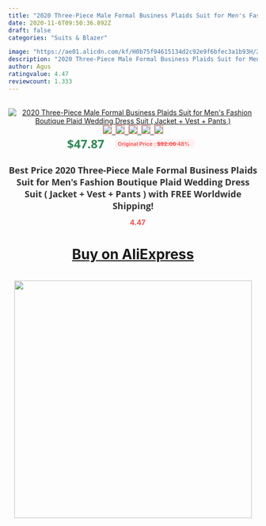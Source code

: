 ```yaml
---
title: "2020 Three-Piece Male Formal Business Plaids Suit for Men's Fashion Boutique Plaid Wedding Dress Suit ( Jacket + Vest + Pants )"
date: 2020-11-6T09:50:36.892Z
draft: false
categories: "Suits & Blazer"

image: "https://ae01.alicdn.com/kf/H0b75f94615134d2c92e9f6bfec3a1b93H/2020-Three-Piece-Male-Formal-Business-Plaids-Suit-for-Men-s-Fashion-Boutique-Plaid-Wedding-Dress.jpg"
description: "2020 Three-Piece Male Formal Business Plaids Suit for Men's Fashion Boutique Plaid Wedding Dress Suit ( Jacket + Vest + Pants )"
author: Agus
ratingvalue: 4.47
reviewcount: 1.333
---
```

<br>
<div style="text-align: center;">
<a href="https://s.click.aliexpress.com/e/_A68tJR" target="_blank" rel="nofollow noopener noreferrer"><img alt="2020 Three-Piece Male Formal Business Plaids Suit for Men's Fashion Boutique Plaid Wedding Dress Suit ( Jacket + Vest + Pants )" class="magnifier-image" src="https://ae01.alicdn.com/kf/H0b75f94615134d2c92e9f6bfec3a1b93H/2020-Three-Piece-Male-Formal-Business-Plaids-Suit-for-Men-s-Fashion-Boutique-Plaid-Wedding-Dress.jpg_640x640.jpg">
<br>
<img style="border:1px solid salmon" src="https://ae01.alicdn.com/kf/H0b75f94615134d2c92e9f6bfec3a1b93H/2020-Three-Piece-Male-Formal-Business-Plaids-Suit-for-Men-s-Fashion-Boutique-Plaid-Wedding-Dress.jpg_120x120.jpg">&nbsp;&nbsp;<img style="border:1px solid salmon" src="https://ae01.alicdn.com/kf/H3e76d32c4d3f4b2f8ec71f2a917962a98/2020-Three-Piece-Male-Formal-Business-Plaids-Suit-for-Men-s-Fashion-Boutique-Plaid-Wedding-Dress.jpg_120x120.jpg">&nbsp;&nbsp;<img style="border:1px solid salmon" src="https://ae01.alicdn.com/kf/H7d58342b670d4fdfa49e9e80d1eaf55aO/2020-Three-Piece-Male-Formal-Business-Plaids-Suit-for-Men-s-Fashion-Boutique-Plaid-Wedding-Dress.jpg_120x120.jpg">&nbsp;&nbsp;<img style="border:1px solid salmon" src="https://ae01.alicdn.com/kf/H0adf240108004c0298d9f1b54b6be8bb0/2020-Three-Piece-Male-Formal-Business-Plaids-Suit-for-Men-s-Fashion-Boutique-Plaid-Wedding-Dress.jpg_120x120.jpg">&nbsp;&nbsp;<img style="border:1px solid salmon" src="https://ae01.alicdn.com/kf/H7a2b1b397c2c488bbdecfb8a458bf4b0j/2020-Three-Piece-Male-Formal-Business-Plaids-Suit-for-Men-s-Fashion-Boutique-Plaid-Wedding-Dress.jpg_120x120.jpg"></a></div><br0>
<div style="text-align: center;"><span style="background-color: white; border: 0px; box-sizing: border-box; color: seagreen; display: inline-block; font-family: &quot;open sans&quot; , &quot;arial&quot; , &quot;helvetica&quot; , sans-serif , &quot;heiti&quot;; font-size: 24px; font-stretch: inherit; font-weight: 700; line-height: inherit; margin: 0px 10px 0px 0px; padding: 0px; vertical-align: middle;">$47.87 </span>
<span style="background: rgb(255 , 241 , 241); border-radius: 3px; border: 0px; box-sizing: border-box; color: #ff4747; display: inline-block; font-family: inherit; font-size: 12px; font-stretch: inherit; font-style: inherit; font-variant: inherit; font-weight: 600; line-height: inherit; margin: 0px; padding: 2px 5px; transform: scale(0.9); vertical-align: middle;">Original Price : <b style="text-decoration: line-through;">$92.06 </b> 48%&nbsp;&nbsp;</span></div>
<h1 style="color: #333333; display: inline-block; font-family: &quot;open sans&quot; , &quot;arial&quot; , &quot;helvetica&quot; , sans-serif , &quot;heiti&quot;; font-size: 18px; font-stretch: inherit; font-weight: 700; text-align: center;">Best Price 2020 Three-Piece Male Formal Business Plaids Suit for Men's Fashion Boutique Plaid Wedding Dress Suit ( Jacket + Vest + Pants ) with FREE Worldwide Shipping!</h1>
<div style="color: #ff4747; text-align: center;">
<img src="https://4.bp.blogspot.com/-M0ZcTcb-5uY/XleCXlxnR4I/AAAAAAAAAEc/OrjgMkXV1oMQFaCRZj5HQwOCBcu3w1FegCPcBGAYYCw/s1600/star.png" style="height: 15px;">&nbsp;<b>4.47</b></div>
<div class="button_cont" align="center"><a class="buynow_a" href="https://s.click.aliexpress.com/e/_A68tJR" target="_blank" rel="nofollow noopener noreferrer"><H1>Buy on AliExpress</H1></a></div><br>
<div class="separator" style="clear: both; text-align: center;">
<img src="https://lh3.googleusercontent.com/-pTy5HemUv9M/XlePHvY0dAI/AAAAAAAAAE4/0nX5iRUoIWY8eMW9Dpxeirr157OZliDIgCLcBGAsYHQ/s1600/badge.gif" width="480">
</div>
